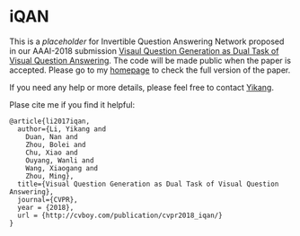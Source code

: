 # iQAN
This is a *placeholder* for Invertible Question Answering Network proposed in our AAAI-2018 submission [Visaul Question Generation as Dual Task of Visual Question Answering](http://cvboy.com/publication/aaai2017_iqan/). The code will be made public when the paper is accepted.  Please go to my [homepage](http://cvboy.com/publication/aaai2017_iqan/) to check the full version of the paper. 

If you need any help or more details, please feel free to contact [Yikang](mailto:allen.li.thu@gmail.com).

Plase cite me if you find it helpful:
```
@article{li2017iqan,
  author={Li, Yikang and 
    Duan, Nan and 
    Zhou, Bolei and 
    Chu, Xiao and 
    Ouyang, Wanli and 
    Wang, Xiaogang and
    Zhou, Ming},
  title={Visual Question Generation as Dual Task of Visual Question Answering},
  journal={CVPR},
  year = {2018},
  url = {http://cvboy.com/publication/cvpr2018_iqan/}
}
```
